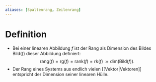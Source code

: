 ```yaml
---
aliases: [Spaltenrang, Zeilenrang]
---
```


# Definition
- Bei einer linearen Abbildung $f$ ist der Rang als Dimension des Bildes $\text{Bild}(f)$ dieser Abbildung definiert: 
$$\text{rang}(f) = \text{rg}(f) = \text{rank}(f) = \text{rk}(f) := \text{dim}(\text{Bild}(f)).$$
- Der Rang eines Systems aus endlich vielen [[Vektor|Vektoren]] entspricht der Dimension seiner linearen Hülle.
